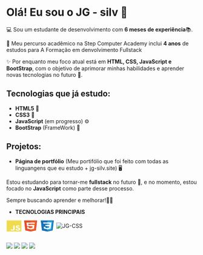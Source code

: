 # Olá! Eu sou o JG - silv 👋
💻 Sou um estudante de desenvolvimento com **6 meses de experiência**📚.

🏫 Meu percurso acadêmico na Step Computer Academy inclui **4 anos** de estudos para
A Formação em denvolvimento Fullstack

✨ Por enquanto meu foco atual está em **HTML, CSS, JavaScript e BootStrap**, com o objetivo de aprimorar minhas habilidades e aprender novas tecnologias no futuro 🌱.

## Tecnologias que já estudo:
- **HTML5** 📝
- **CSS3** 🎨
- **JavaScript** (em progresso) ⚙️
- **BootStrap** (FrameWork) 🧠

## Projetos:
- **Página de portfólio** (Meu portifólio que foi feito com todas as linguangens que eu estudo + jg-silv.site) 🖥️

Estou estudando para tornar-me **fullstack** no futuro 🚀, e no momento, estou focado no **JavaScript** como parte desse processo.

Sempre buscando aprender e melhorar!🔧✨

 - **TECNOLOGIAS PRINCIPAIS**
<div style="display: inline_block">
  <img align="center" alt="JG-Js" height="30" width="40" src="https://raw.githubusercontent.com/devicons/devicon/master/icons/javascript/javascript-plain.svg">
  <img align="center" alt="JG-HTML" height="30" width="40" src="https://raw.githubusercontent.com/devicons/devicon/master/icons/html5/html5-original.svg">
  <img align="center" alt="JG-CSS" height="30" width="40" src="https://raw.githubusercontent.com/devicons/devicon/master/icons/css3/css3-original.svg">
  <img align="center" alt="JG-CSS" height="30" width="40" src="https://upload.wikimedia.org/wikipedia/commons/b/b2/Bootstrap_logo.svg">

 

</div>
  
  ##

<div> 
  <a href="" target="_blank"><img src="https://img.shields.io/badge/-Instagram-%23E4405F?style=for-the-badge&logo=instagram&logoColor=white" target="_blank"></a>
  <a href = "mailto:josegabasobecapi1@gmail.com"><img src="https://img.shields.io/badge/-Gmail-%23333?style=for-the-badge&logo=gmail&logoColor=white" target="_blank"></a>
  <a href="https://www.linkedin.com/in/jos%C3%A9-gabriel-13865731b/" target="_blank"><img src="https://img.shields.io/badge/-LinkedIn-%230077B5?style=for-the-badge&logo=linkedin&logoColor=white" target="_blank"></a> 
  <a href="https://discord.gg/8eMjUCQrxC" target="_blank"><img src="https://img.shields.io/badge/Discord-7289DA?style=for-the-badge&logo=discord&logoColor=white" target="_blank"></a>  
</div>
